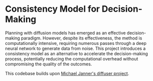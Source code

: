 # Consistency Model for Decision-Making

Planning with diffusion models has emerged as an effective decision-making paradigm. However, despite its effectiveness, the method is computationally intensive, requiring numerous passes through a deep neural network to generate data from noise. This project introduces a consistency model as an alternative to accelerate the decision-making process, potentially reducing the computational overhead without compromising the quality of the outcomes.

This codebase builds upon [Michael Janner's diffuser project](https://github.com/jannerm/diffuser/).
